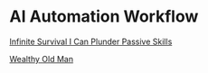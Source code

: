 <h1>AI Automation Workflow</h1><p><a href="post/https://www.digistore24.com/redir/528679/Hatemmrabet/">Infinite Survival I Can Plunder Passive Skills</a></p>
<p><a href="post/https://www.digistore24.com/redir/526483/Hatemmrabet/">Wealthy Old Man</a></p>
